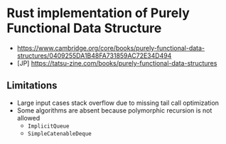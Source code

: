 # Rust implementation of Purely Functional Data Structure

- https://www.cambridge.org/core/books/purely-functional-data-structures/0409255DA1B48FA731859AC72E34D494
- [JP] https://tatsu-zine.com/books/purely-functional-data-structures

## Limitations

- Large input cases stack overflow due to missing tail call optimization
- Some algorithms are absent because polymorphic recursion is not allowed
  - `ImplicitQueue`
  - `SimpleCatenableDeque`
